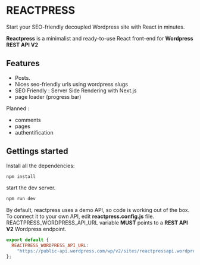 # REACTPRESS

Start your SEO-friendly decoupled Wordpress site with React in minutes.

**Reactpress** is a minimalist and ready-to-use React front-end for **Wordpress REST API V2**

## Features

- Posts.
- Nices seo-friendly urls using wordpress slugs
- SEO Friendly : Server Side Rendering with Next.js
- page loader (progress bar)

Planned :

- comments
- pages
- authentification

## Gettings started

Install all the dependencies:

```sh
npm install
```

start the dev server.

```sh
npm run dev
```

By default, reactpress uses a demo API, so code is working out of the box.
To connect it to your own API, edit **reactpress.config.js** file.
REACTPRESS_WORDPRESS_API_URL variable **MUST** points to a **REST API V2** Wordpress endpoint.

```js
export default {
  REACTPRESS_WORDPRESS_API_URL:
    "https://public-api.wordpress.com/wp/v2/sites/reactpressapi.wordpress.com"
};
```
